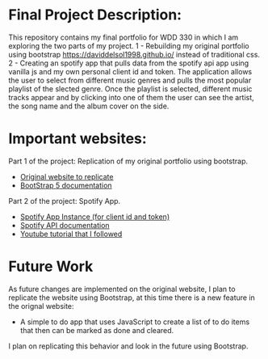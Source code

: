 # Final Project Description:

This repository contains my final portfolio for WDD 330 in which I am exploring the two parts of my project.
1 - Rebuilding my original portfolio using bootstrap https://daviddelsol1998.github.io/ instead of traditional css.
2 - Creating an spotify app that pulls data from the spotify api app using vanilla js and my own personal client id and token. The application allows the user to select from different music genres and pulls the most popular playlist of the slected genre. Once the playlist is selected, different music tracks appear and by clicking into one of them the user can see the artist, the song name and the album cover on the side.

# Important websites:

Part 1 of the project: Replication of my original portfolio using bootstrap.
* [Original website to replicate](https://daviddelsol1998.github.io/)
* [BootStrap 5 documentation](https://getbootstrap.com/docs/5.1/getting-started/introduction/)

Part 2 of the project: Spotify App.
* [Spotify App Instance (for client id and token)](https://developer.spotify.com/dashboard/applications/91679a923cc34dbf92838a7a11eb42a0)
* [Spotify API documentation](https://developer.spotify.com/documentation/web-api/)
* [Youtube tutorial that I followed](https://www.youtube.com/watch?v=SbelQW2JaDQ&t=1094s)

# Future Work

As future changes are implemented on the original website, I plan to replicate the website using Bootstrap, at this time there is a new feature in the orignal website:
- A simple to do app that uses JavaScript to create a list of to do items that then can be marked as done and cleared.

I plan on replicating this behavior and look in the future using Bootstrap.